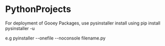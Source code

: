 # PythonProjects

For deployment of Gooey Packages, use pysinstaller 
install using pip install pysinstaller -u

e.g
pyinstaller --onefile --noconsole filename.py

